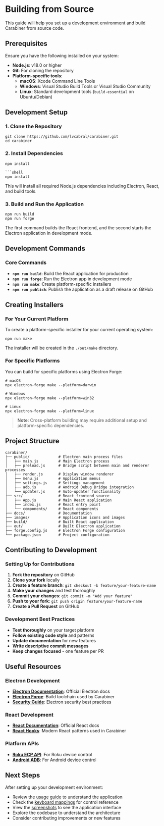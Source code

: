 # Building from Source

This guide will help you set up a development environment and build Carabiner from source code.

## Prerequisites

Ensure you have the following installed on your system:

- **Node.js**: v18.0 or higher
- **Git**: For cloning the repository
- **Platform-specific tools**:
  - **macOS**: Xcode Command Line Tools
  - **Windows**: Visual Studio Build Tools or Visual Studio Community
  - **Linux**: Standard development tools (`build-essential` on Ubuntu/Debian)

## Development Setup

### 1. Clone the Repository

```shell
git clone https://github.com/lvcabral/carabiner.git
cd carabiner
```

### 2. Install Dependencies
```shell
npm install

```shell
npm install
```

This will install all required Node.js dependencies including Electron, React, and build tools.

### 3. Build and Run the Application

```shell
npm run build
npm run forge
```

The first command builds the React frontend, and the second starts the Electron application in development mode.

## Development Commands

### Core Commands

- **`npm run build`**: Build the React application for production
- **`npm run forge`**: Run the Electron app in development mode
- **`npm run make`**: Create platform-specific installers
- **`npm run publish`**: Publish the application as a draft release on GitHub

## Creating Installers

### For Your Current Platform

To create a platform-specific installer for your current operating system:

```shell
npm run make
```

The installer will be created in the `./out/make` directory.

### For Specific Platforms

You can build for specific platforms using Electron Forge:

```shell
# macOS
npx electron-forge make --platform=darwin

# Windows
npx electron-forge make --platform=win32

# Linux
npx electron-forge make --platform=linux
```

> **Note**: Cross-platform building may require additional setup and platform-specific dependencies.

## Project Structure

```shell
carabiner/
├── public/             # Electron main process files
│   ├── main.js         # Main Electron process
│   ├── preload.js      # Bridge script between main and renderer processes
│   ├── render.js       # Display window renderer
│   ├── menu.js         # Application menus
│   ├── settings.js     # Settings management
│   ├── adb.js          # Android Debug Bridge integration
│   └── updater.js      # Auto-updater functionality
├── src/                # React frontend source
│   ├── App.js          # Main React application
│   ├── index.js        # React entry point
│   └── components/     # React components
├── docs/               # Documentation
├── images/             # Application icons and images
├── build/              # Built React application
├── out/                # Built Electron application
├── forge.config.js     # Electron Forge configuration
└── package.json        # Project configuration
```

## Contributing to Development

### Setting Up for Contributions

1. **Fork the repository** on GitHub
2. **Clone your fork** locally
3. **Create a feature branch**: `git checkout -b feature/your-feature-name`
4. **Make your changes** and test thoroughly
5. **Commit your changes**: `git commit -m "Add your feature"`
6. **Push to your fork**: `git push origin feature/your-feature-name`
7. **Create a Pull Request** on GitHub

### Development Best Practices

- **Test thoroughly** on your target platform
- **Follow existing code style** and patterns
- **Update documentation** for new features
- **Write descriptive commit messages**
- **Keep changes focused** - one feature per PR

## Useful Resources

### Electron Development

- **[Electron Documentation](https://www.electronjs.org/docs)**: Official Electron docs
- **[Electron Forge](https://www.electronforge.io/)**: Build toolchain used by Carabiner
- **[Security Guide](https://www.electronjs.org/docs/tutorial/security)**: Electron security best practices

### React Development

- **[React Documentation](https://react.dev/)**: Official React docs
- **[React Hooks](https://react.dev/reference/react)**: Modern React patterns used in Carabiner

### Platform APIs

- **[Roku ECP API](https://developer.roku.com/docs/developer-program/dev-tools/external-control-api.md)**: For Roku device control
- **[Android ADB](https://developer.android.com/tools/adb)**: For Android device control

## Next Steps

After setting up your development environment:

- Review the [usage guide](./usage-guide.md) to understand the application
- Check the [keyboard mappings](./key-mappings.md) for control reference
- View the [screenshots](./screenshots.md) to see the application interface
- Explore the codebase to understand the architecture
- Consider contributing improvements or new features
